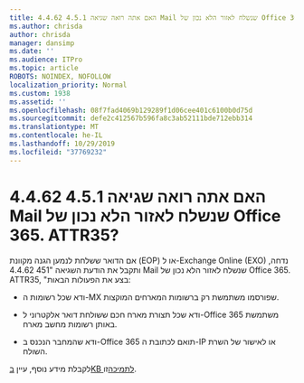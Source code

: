```yaml
---
title: האם אתה רואה שגיאה 4.5.1 4.4.62 Mail שנשלח לאזור הלא נכון של Office 365. ATTR35?
ms.author: chrisda
author: chrisda
manager: dansimp
ms.date: ''
ms.audience: ITPro
ms.topic: article
ROBOTS: NOINDEX, NOFOLLOW
localization_priority: Normal
ms.custom: 1938
ms.assetid: ''
ms.openlocfilehash: 08f7fad4069b129289f1d06cee401c6100b0d75d
ms.sourcegitcommit: defe2c412567b596fa8c3ab52111bde712ebb314
ms.translationtype: MT
ms.contentlocale: he-IL
ms.lasthandoff: 10/29/2019
ms.locfileid: "37769232"
---
```

# <a name="are-you-seeing-error-451-4462-mail-sent-to-the-wrong-office-365-region-attr35"></a>האם אתה רואה שגיאה 4.5.1 4.4.62 Mail שנשלח לאזור הלא נכון של Office 365. ATTR35?

אם הדואר ששלחת לנמען הגנה מקוונת (EOP) או ל-Exchange Online (EXO) נדחה, ותקבל את הודעת השגיאה "451 4.4.62 Mail שנשלח לאזור הלא נכון של Office 365. ATTR35, "בצע את הפעולות הבאות:

- ודא שכל רשומות ה-MX שפורסמו משתמשת רק ברשומות המארחים המוקצות.

- ודא שכל תצורת מארח חכם ששולחת דואר אלקטרוני ל-Office 365 משתמשת באותן רשומות מחשב מארח.

- ודא שהמחבר הנכנס ב-Office 365 תואם לכתובת ה-IP או לאישור של השרת השולח.

לקבלת מידע נוסף, עיין [בKB לתמיכה](https://support.microsoft.com/help/4057301/attr35-response-code-when-mail-is-sent-to-eop-exo)זו.
